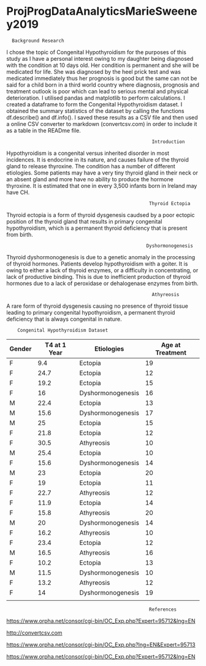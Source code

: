 # ProjProgDataAnalyticsMarieSweeney2019

      Background Research
                        
  I chose the topic of Congenital Hypothyroidism for the purposes of this study as I have a personal interest owing to my daughter being diagnosed with the condition at 10 days old. Her condition is permanent and she will be medicated for life. She was diagnosed by the heel prick test and was medicated immediately thus her prognosis is good but the same can not be said for a child born in a third world country where diagnosis, prognosis and treatment outlook is poor which can lead to serious mental and physical deterioration. I utilised pandas and matplotlib to perform calculations. I created a dataframe to form the Congenital Hypothyroidism dataset. I obtained the summary statistics of the dataset by calling the functions df.describe() and df.info(). I saved these results as a CSV file and then used a online CSV converter to markdown (convertcsv.com) in order to include it as a table in the READme file. 
  
                                                         Introduction
  
  Hypothyroidism is a congenital versus inherited disorder in most incidences.  It is endocrine in its nature, and causes failure of the thyroid gland to release thyroxine.  The condition has a number of different etiologies. Some patients may have a very tiny thyroid gland in their neck or an absent gland and more have no ability to produce the hormone thyroxine. It is estimated that one in every 3,500 infants born in Ireland may have CH.  

                                                        Thyroid Ectopia
  
  Thyroid ectopia is a form of thyroid dysgenesis caudsed by a poor ectopic position of the thyroid gland that results in primary congenital hypothyroidism, which is a permanent thyroid deficiency that is present from birth.
  
  
                                                       Dyshormonogenesis
                                                       
  Thyroid dyshormonogenesis is due to a genetic anomaly in the processing of thyroid hormones. Patients develop hypothyroidism with a goiter. It is owing to either a lack of thyroid enzymes, or a difficulty in concentrating, or lack of productive binding. This is due to inefficient production of thyroid hormones due to a lack of peroxidase or dehalogenase enzymes from birth.
  
  
  
                                                         Athyreosis 


  A rare form of thyroid dysgenesis causing no presence of thyroid tissue leading to primary congenital hypothyroidism, a permanent thyroid deficiency that is always congenital in nature. 

        Congenital Hypothyroidism Dataset
  

|Gender|T4 at 1 Year|Etiologies       |Age at Treatment|
|------|------------|-----------------|----------------|
|F     |9.4         |Ectopia          |19              |
|F     |24.7        |Ectopia          |12              |
|F     |19.2        |Ectopia          |15              |
|F     |16          |Dyshormonogenesis|16              |
|M     |22.4        |Ectopia          |13              |
|M     |15.6        |Dyshormonogenesis|17              |
|M     |25          |Ectopia          |15              |
|F     |21.8        |Ectopia          |12              |
|F     |30.5        |Athyreosis       |10              |
|M     |25.4        |Ectopia          |10              |
|F     |15.6        |Dyshormonogenesis|14              |
|M     |23          |Ectopia          |20              |
|F     |19          |Ectopia          |11              |
|F     |22.7        |Athyreosis       |12              |
|F     |11.9        |Ectopia          |14              |
|F     |15.8        |Athyreosis       |20              |
|M     |20          |Dyshormonogenesis|14              |
|F     |16.2        |Athyreosis       |10              |
|F     |23.4        |Ectopia          |12              |
|M     |16.5        |Athyreosis       |16              |
|F     |10.2        |Ectopia          |13              |
|M     |11.5        |Dyshormonogenesis|10              |
|F     |13.2        |Athyreosis       |12              |
|F     |14          |Dyshormonogenesis|19              |
|      |            |                 |                |

                                                        References

https://www.orpha.net/consor/cgi-bin/OC_Exp.php?Expert=95712&lng=EN

http://convertcsv.com

https://www.orpha.net/consor/cgi-bin/OC_Exp.php?lng=EN&Expert=95713

https://www.orpha.net/consor/cgi-bin/OC_Exp.php?Expert=95712&lng=EN

